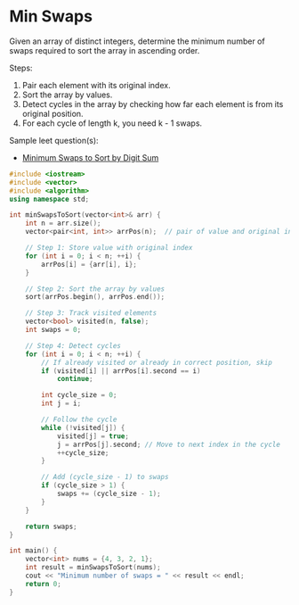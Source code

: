 # Min Swaps

Given an array of distinct integers, determine the minimum number of swaps required to sort the array in ascending order.

Steps:

1. Pair each element with its original index.
2. Sort the array by values.
3. Detect cycles in the array by checking how far each element is from its original position.
4. For each cycle of length k, you need k - 1 swaps.

Sample leet question(s):

- [Minimum Swaps to Sort by Digit Sum](https://leetcode.com/problems/minimum-swaps-to-sort-by-digit-sum/)

```cpp
#include <iostream>
#include <vector>
#include <algorithm>
using namespace std;

int minSwapsToSort(vector<int>& arr) {
    int n = arr.size();
    vector<pair<int, int>> arrPos(n);  // pair of value and original index

    // Step 1: Store value with original index
    for (int i = 0; i < n; ++i) {
        arrPos[i] = {arr[i], i};
    }

    // Step 2: Sort the array by values
    sort(arrPos.begin(), arrPos.end());

    // Step 3: Track visited elements
    vector<bool> visited(n, false);
    int swaps = 0;

    // Step 4: Detect cycles
    for (int i = 0; i < n; ++i) {
        // If already visited or already in correct position, skip
        if (visited[i] || arrPos[i].second == i)
            continue;

        int cycle_size = 0;
        int j = i;

        // Follow the cycle
        while (!visited[j]) {
            visited[j] = true;
            j = arrPos[j].second; // Move to next index in the cycle
            ++cycle_size;
        }

        // Add (cycle_size - 1) to swaps
        if (cycle_size > 1) {
            swaps += (cycle_size - 1);
        }
    }

    return swaps;
}

int main() {
    vector<int> nums = {4, 3, 2, 1};
    int result = minSwapsToSort(nums);
    cout << "Minimum number of swaps = " << result << endl;
    return 0;
}
```
